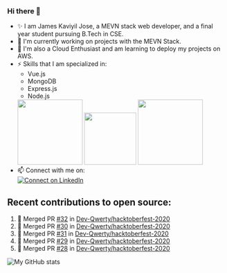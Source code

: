 ### Hi there 👋

<!--
**jamesjose03/jamesjose03** is a ✨ _special_ ✨ repository because its `README.md` (this file) appears on your GitHub profile.

Here are some ideas to get you started:

- 🔭 I’m currently working on ...
- 🌱 I’m currently learning ...
- 👯 I’m looking to collaborate on ...
- 🤔 I’m looking for help with ...
- 💬 Ask me about ...
- 📫 How to reach me: ...
- 😄 Pronouns: ...
- ⚡ Fun fact: ...
-->
- ✨ I am James Kaviyil Jose, a MEVN stack web developer, and a final year student pursuing B.Tech in CSE.
- 🔭 I'm currently working on projects with the MEVN Stack.
- 🌱 I'm also a Cloud Enthusiast and am learning to deploy my projects on AWS.
- ⚡ Skills that I am specialized in: 
  - Vue.js 
  - MongoDB
  - Express.js
  - Node.js
  <img src="https://madewithnetwork.ams3.cdn.digitaloceanspaces.com/spatie-space-production/4952/mevn-cli.jpg" width="150">
  <img src="https://seeklogo.com/images/A/amazon-web-services-aws-logo-6C2E3DCD3E-seeklogo.com.png" width="120">
  <img src="https://cloud.google.com/images/velostrata/cloud-lockup-logo.png" width="150">
- 📫 Connect with me on:  
[![Connect on LinkedIn](https://img.shields.io/badge/--linkedin?label=LinkedIn&logo=LinkedIn&style=social)](https://www.linkedin.com/in/jamesjose03)

## Recent contributions to open source:
<!--START_SECTION:activity-->
1. 🎉 Merged PR [#32](https://github.com/Dev-Qwerty/hacktoberfest-2020/pull/32) in [Dev-Qwerty/hacktoberfest-2020](https://github.com/Dev-Qwerty/hacktoberfest-2020)
2. 🎉 Merged PR [#30](https://github.com/Dev-Qwerty/hacktoberfest-2020/pull/30) in [Dev-Qwerty/hacktoberfest-2020](https://github.com/Dev-Qwerty/hacktoberfest-2020)
3. 🎉 Merged PR [#31](https://github.com/Dev-Qwerty/hacktoberfest-2020/pull/31) in [Dev-Qwerty/hacktoberfest-2020](https://github.com/Dev-Qwerty/hacktoberfest-2020)
4. 🎉 Merged PR [#29](https://github.com/Dev-Qwerty/hacktoberfest-2020/pull/29) in [Dev-Qwerty/hacktoberfest-2020](https://github.com/Dev-Qwerty/hacktoberfest-2020)
5. 🎉 Merged PR [#28](https://github.com/Dev-Qwerty/hacktoberfest-2020/pull/28) in [Dev-Qwerty/hacktoberfest-2020](https://github.com/Dev-Qwerty/hacktoberfest-2020)
<!--END_SECTION:activity-->

![My GitHub stats](https://github-readme-stats.vercel.app/api?username=jamesjose03&show_icons=true&hide_border=true)
